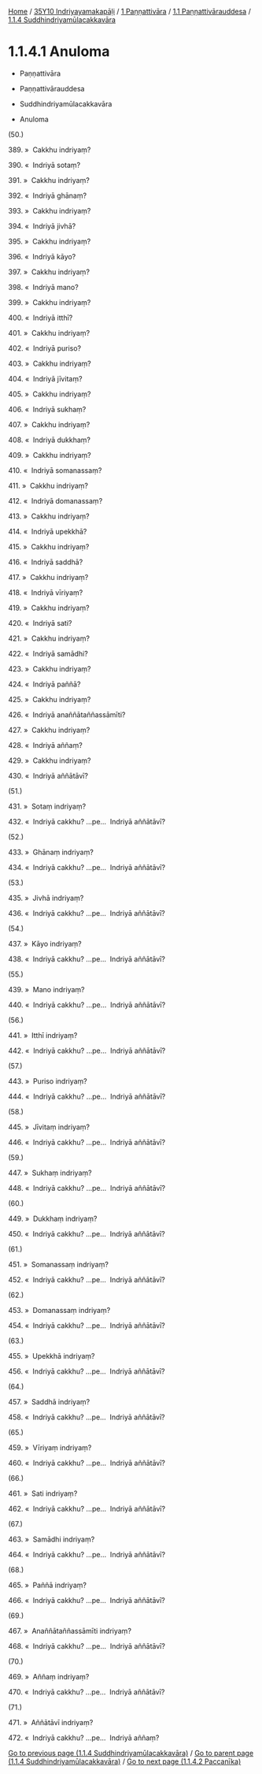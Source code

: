 
[Home](/) / [35Y10 Indriyayamakapāḷi](../../...md) / [1 Paṇṇattivāra](../...md) / [1.1 Paṇṇattivārauddesa](...md) / [1.1.4 Suddhindriyamūlacakkavāra](../35Y10/1/1.1/1.1.4.md)

# 1.1.4.1 Anuloma

* Paṇṇattivāra

* Paṇṇattivārauddesa

* Suddhindriyamūlacakkavāra

* Anuloma

(50.)

389\. »  Cakkhu indriyaṃ?

390\. «  Indriyā sotaṃ?

391\. »  Cakkhu indriyaṃ?

392\. «  Indriyā ghānaṃ?

393\. »  Cakkhu indriyaṃ?

394\. «  Indriyā jivhā?

395\. »  Cakkhu indriyaṃ?

396\. «  Indriyā kāyo?

397\. »  Cakkhu indriyaṃ?

398\. «  Indriyā mano?

399\. »  Cakkhu indriyaṃ?

400\. «  Indriyā itthī?

401\. »  Cakkhu indriyaṃ?

402\. «  Indriyā puriso?

403\. »  Cakkhu indriyaṃ?

404\. «  Indriyā jīvitaṃ?

405\. »  Cakkhu indriyaṃ?

406\. «  Indriyā sukhaṃ?

407\. »  Cakkhu indriyaṃ?

408\. «  Indriyā dukkhaṃ?

409\. »  Cakkhu indriyaṃ?

410\. «  Indriyā somanassaṃ?

411\. »  Cakkhu indriyaṃ?

412\. «  Indriyā domanassaṃ?

413\. »  Cakkhu indriyaṃ?

414\. «  Indriyā upekkhā?

415\. »  Cakkhu indriyaṃ?

416\. «  Indriyā saddhā?

417\. »  Cakkhu indriyaṃ?

418\. «  Indriyā vīriyaṃ?

419\. »  Cakkhu indriyaṃ?

420\. «  Indriyā sati?

421\. »  Cakkhu indriyaṃ?

422\. «  Indriyā samādhi?

423\. »  Cakkhu indriyaṃ?

424\. «  Indriyā paññā?

425\. »  Cakkhu indriyaṃ?

426\. «  Indriyā anaññātaññassāmīti?

427\. »  Cakkhu indriyaṃ?

428\. «  Indriyā aññaṃ?

429\. »  Cakkhu indriyaṃ?

430\. «  Indriyā aññātāvī?

(51.)

431\. »  Sotaṃ indriyaṃ?

432\. «  Indriyā cakkhu? …pe…  Indriyā aññātāvī?

(52.)

433\. »  Ghānaṃ indriyaṃ?

434\. «  Indriyā cakkhu? …pe…  Indriyā aññātāvī?

(53.)

435\. »  Jivhā indriyaṃ?

436\. «  Indriyā cakkhu? …pe…  Indriyā aññātāvī?

(54.)

437\. »  Kāyo indriyaṃ?

438\. «  Indriyā cakkhu? …pe…  Indriyā aññātāvī?

(55.)

439\. »  Mano indriyaṃ?

440\. «  Indriyā cakkhu? …pe…  Indriyā aññātāvī?

(56.)

441\. »  Itthī indriyaṃ?

442\. «  Indriyā cakkhu? …pe…  Indriyā aññātāvī?

(57.)

443\. »  Puriso indriyaṃ?

444\. «  Indriyā cakkhu? …pe…  Indriyā aññātāvī?

(58.)

445\. »  Jīvitaṃ indriyaṃ?

446\. «  Indriyā cakkhu? …pe…  Indriyā aññātāvī?

(59.)

447\. »  Sukhaṃ indriyaṃ?

448\. «  Indriyā cakkhu? …pe…  Indriyā aññātāvī?

(60.)

449\. »  Dukkhaṃ indriyaṃ?

450\. «  Indriyā cakkhu? …pe…  Indriyā aññātāvī?

(61.)

451\. »  Somanassaṃ indriyaṃ?

452\. «  Indriyā cakkhu? …pe…  Indriyā aññātāvī?

(62.)

453\. »  Domanassaṃ indriyaṃ?

454\. «  Indriyā cakkhu? …pe…  Indriyā aññātāvī?

(63.)

455\. »  Upekkhā indriyaṃ?

456\. «  Indriyā cakkhu? …pe…  Indriyā aññātāvī?

(64.)

457\. »  Saddhā indriyaṃ?

458\. «  Indriyā cakkhu? …pe…  Indriyā aññātāvī?

(65.)

459\. »  Vīriyaṃ indriyaṃ?

460\. «  Indriyā cakkhu? …pe…  Indriyā aññātāvī?

(66.)

461\. »  Sati indriyaṃ?

462\. «  Indriyā cakkhu? …pe…  Indriyā aññātāvī?

(67.)

463\. »  Samādhi indriyaṃ?

464\. «  Indriyā cakkhu? …pe…  Indriyā aññātāvī?

(68.)

465\. »  Paññā indriyaṃ?

466\. «  Indriyā cakkhu? …pe…  Indriyā aññātāvī?

(69.)

467\. »  Anaññātaññassāmīti indriyaṃ?

468\. «  Indriyā cakkhu? …pe…  Indriyā aññātāvī?

(70.)

469\. »  Aññaṃ indriyaṃ?

470\. «  Indriyā cakkhu? …pe…  Indriyā aññātāvī?

(71.)

471\. »  Aññātāvī indriyaṃ?

472\. «  Indriyā cakkhu? …pe…  Indriyā aññaṃ?

[Go to previous page (1.1.4 Suddhindriyamūlacakkavāra)](../35Y10/1/1.1/1.1.4.md) / [Go to parent page (1.1.4 Suddhindriyamūlacakkavāra)](../35Y10/1/1.1/1.1.4.md) / [Go to next page (1.1.4.2 Paccanīka)](1.1.4.2.md)


